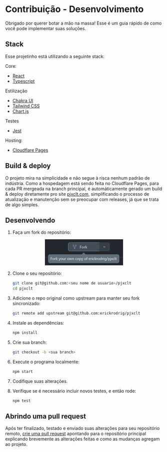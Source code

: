 # Contribuição - Desenvolvimento

Obrigado por querer botar a mão na massa! Esse é um guia rápido de como você pode implementar suas soluções.

## Stack

Esse projetinho está utilizando a seguinte stack:

Core:
- [React](https://react.dev/)
- [Typescript](https://www.typescriptlang.org/)

Estilização
- [Chakra UI](https://chakra-ui.com/)
- [Tailwind CSS](https://tailwindcss.com/)
- [Chart.js](https://www.chartjs.org/)

Testes
- [Jest](https://jestjs.io/)

Hosting:
- [Cloudflare Pages](https://pages.cloudflare.com)

## Build & deploy

O projeto mira na simplicidade e não segue à risca nenhum padrão de indústria. Como a hospedagem está sendo feita no Cloudflare Pages, para cada PR mergeada na branch principal, é automáticamente gerado um build & deploy diretamente pro site [pjxclt.com](https://pjxclt.com), simplificando o processo de atualização e manutenção sem se preocupar com releases, já que se trata de algo simples. 

## Desenvolvendo

1. Faça um fork do repositório:

  <p align="center">
    <a href="https://github.com/erickrodrig/pjxclt/fork" target="_blank">
        <img src="./src/assets/images/fork.png"/>
    </a>
  </p>

2.  Clone o seu repositório: 

    ```bash
    git clone git@github.com:<seu nome de usuario>/pjxclt
    cd pjxclt
    ```

3. Adicione o repo original como upstream para manter seu fork sincronizado: 

    ```bash
    git remote add upstream git@github.com:erickrodrig/pjxclt
    ```

4. Instale as dependências:

    ```bash
    npm install
    ```

5. Crie sua branch: 

    ```bash
    git checkout -b <sua branch>
    ```

6. Execute o programa localmente: 

    ```bash
    npm start
    ```

7. Codifique suas alterações.

8. Verifique se é necessário incluir novos testes, e então rode:

    ```bash
    npm test
    ```

## Abrindo uma pull request

Após ter finalizado, testado e enviado suas alterações para seu repositório remoto, [crie uma pull request](https://github.com/erickrodrig/pjxclt/pulls) apontando para o repositório principal explicando brevemente as alterações feitas e como as mudanças agregam ao projeto.
